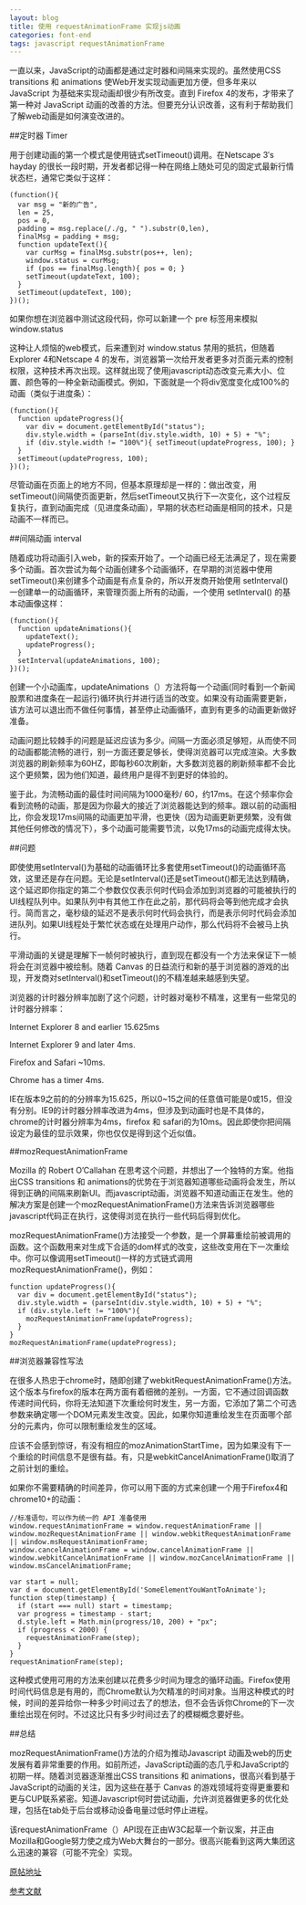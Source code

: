 ```yaml
---
layout: blog
title: 使用 requestAnimationFrame 实现js动画
categories: font-end
tags: javascript requestAnimationFrame
---
```


一直以来，JavaScript的动画都是通过定时器和间隔来实现的。虽然使用CSS transitions 和 animations 使Web开发实现动画更加方便，但多年来以 JavaScript 为基础来实现动画却很少有所改变。直到 Firefox 4的发布，才带来了第一种对 JavaScript 动画的改善的方法。但要充分认识改善，这有利于帮助我们了解web动画是如何演变改进的。

##定时器 Timer

用于创建动画的第一个模式是使用链式setTimeout()调用。在Netscape 3′s hayday 的很长一段时期，开发者都记得一种在网络上随处可见的固定式最新行情状态栏，通常它类似于这样：

	(function(){
	  var msg = "新的广告",
	  len = 25,
	  pos = 0,
	  padding = msg.replace(/./g, " ").substr(0,len),
	  finalMsg = padding + msg;
	  function updateText(){
	    var curMsg = finalMsg.substr(pos++, len);
	    window.status = curMsg;
	    if (pos == finalMsg.length){ pos = 0; }
	    setTimeout(updateText, 100);
	  }
	  setTimeout(updateText, 100);
	})();

如果你想在浏览器中测试这段代码，你可以新建一个 pre 标签用来模拟window.status

这种让人烦恼的web模式，后来遭到对 window.status 禁用的抵抗，但随着 Explorer 4和Netscape 4 的发布，浏览器第一次给开发者更多对页面元素的控制权限，这种技术再次出现。这样就出现了使用javascript动态改变元素大小、位置、颜色等的一种全新动画模式。例如，下面就是一个将div宽度变化成100%的动画（类似于进度条）：

	(function(){
	  function updateProgress(){
	    var div = document.getElementById("status");
	    div.style.width = (parseInt(div.style.width, 10) + 5) + "%";
	    if (div.style.width != "100%"){ setTimeout(updateProgress, 100); }
	  }
	  setTimeout(updateProgress, 100);
	})();

尽管动画在页面上的地方不同，但基本原理却是一样的：做出改变，用setTimeout()间隔使页面更新，然后setTimeout又执行下一次变化，这个过程反复执行，直到动画完成（见进度条动画），早期的状态栏动画是相同的技术，只是动画不一样而已。

##间隔动画 interval

随着成功将动画引入web，新的探索开始了。一个动画已经无法满足了，现在需要多个动画。首次尝试为每个动画创建多个动画循环，在早期的浏览器中使用 setTimeout()来创建多个动画是有点复杂的，所以开发商开始使用 setInterval() 一创建单一的动画循环，来管理页面上所有的动画，一个使用 setInterval() 的基本动画像这样：

	(function(){
	  function updateAnimations(){
	    updateText(); 
	    updateProgress();
	  }
	  setInterval(updateAnimations, 100);
	})();

创建一个小动画库，updateAnimations（）方法将每一个动画(同时看到一个新闻股票和进度条在一起运行)循环执行并进行适当的改变。如果没有动画需要更新，该方法可以退出而不做任何事情，甚至停止动画循环，直到有更多的动画更新做好准备。

动画问题比较棘手的问题是延迟应该为多少。间隔一方面必须足够短，从而使不同的动画都能流畅的进行，别一方面还要足够长，使得浏览器可以完成渲染。大多数浏览器的刷新频率为60HZ，即每秒60次刷新，大多数浏览器的刷新频率都不会比这个更频繁，因为他们知道，最终用户是得不到更好的体验的。

鉴于此，为流畅动画的最佳时间间隔为1000毫秒/ 60，约17ms。在这个频率你会看到流畅的动画，那是因为你最大的接近了浏览器能达到的频率。跟以前的动画相比，你会发现17ms间隔的动画更加平滑，也更快（因为动画更新更频繁，没有做其他任何修改的情况下），多个动画可能需要节流，以免17ms的动画完成得太快。

##问题

即使使用setInterval()为基础的动画循环比多套使用setTimeout()的动画循环高效，这里还是存在问题。无论是setInterval()还是setTimeout()都无法达到精确，这个延迟即你指定的第二个参数仅仅表示何时代码会添加到浏览器的可能被执行的UI线程队列中。如果队列中有其他工作在此之前，那代码将会等到他完成才会执行。简而言之，毫秒级的延迟不是表示何时代码会执行，而是表示何时代码会添加进队列。如果UI线程处于繁忙状态或在处理用户动作，那么代码将不会被马上执行。

平滑动画的关键是理解下一帧何时被执行，直到现在都没有一个方法来保证下一帧将会在浏览器中被绘制。随着 Canvas 的日益流行和新的基于浏览器的游戏的出现，开发商对setInterval()和setTimeout()的不精准越来越感到失望。

浏览器的计时器分辨率加剧了这个问题，计时器对毫秒不精准，这里有一些常见的计时器分辨率：

Internet Explorer 8 and earlier 15.625ms

Internet Explorer 9 and later 4ms.

Firefox and Safari ~10ms.

Chrome has a timer 4ms.

IE在版本9之前的的分辨率为15.625，所以0~15之间的任意值可能是0或15，但没有分别。IE9的计时器分辨率改进为4ms，但涉及到动画时也是不具体的，chrome的计时器分辨率为4ms，firefox 和 safari的为10ms。因此即使你把间隔设定为最佳的显示效果，你也仅仅是得到这个近似值。

##mozRequestAnimationFrame

Mozilla 的 Robert O’Callahan 在思考这个问题，并想出了一个独特的方案。他指出CSS transitions 和 animations的优势在于浏览器知道哪些动画将会发生，所以得到正确的间隔来刷新UI。而javascript动画，浏览器不知道动画正在发生。他的解决方案是创建一个mozRequestAnimationFrame()方法来告诉浏览器哪些javascript代码正在执行，这使得浏览在执行一些代码后得到优化。

mozRequestAnimationFrame()方法接受一个参数，是一个屏幕重绘前被调用的函数。这个函数用来对生成下合适的dom样式的改变，这些改变用在下一次重绘中。你可以像调用setTimeout()一样的方式链式调用mozRequestAnimationFrame()，例如：

	function updateProgress(){
	  var div = document.getElementById("status");
	  div.style.width = (parseInt(div.style.width, 10) + 5) + "%";
	  if (div.style.left != "100%"){
	    mozRequestAnimationFrame(updateProgress);
	  }
	}
	mozRequestAnimationFrame(updateProgress);

##浏览器兼容性写法

在很多人热忠于chrome时，随即创建了webkitRequestAnimationFrame()方法。这个版本与firefox的版本在两方面有着细微的差别。一方面，它不通过回调函数传递时间代码，你将无法知道下次重绘何时发生，另一方面，它添加了第二个可选参数来确定哪一个DOM元素发生改变。因此，如果你知道重绘发生在页面哪个部分的元素内，你可以限制重绘发生的区域。

应该不会感到惊讶，有没有相应的mozAnimationStartTime，因为如果没有下一个重绘的时间信息不是很有益。有，只是webkitCancelAnimationFrame()取消了之前计划的重绘。

如果你不需要精确的时间差异，你可以用下面的方式来创建一个用于Firefox4和chrome10+的动画：

	//标准语句，可以作为统一的 API 准备使用
	window.requestAnimationFrame = window.requestAnimationFrame || window.mozRequestAnimationFrame || window.webkitRequestAnimationFrame || window.msRequestAnimationFrame;
	window.cancelAnimationFrame = window.cancelAnimationFrame || window.webkitCancelAnimationFrame || window.mozCancelAnimationFrame || window.msCancelAnimationFrame;

	var start = null;
	var d = document.getElementById('SomeElementYouWantToAnimate');
	function step(timestamp) { 
	  if (start === null) start = timestamp;
	  var progress = timestamp - start;
	  d.style.left = Math.min(progress/10, 200) + "px";
	  if (progress < 2000) {
	    requestAnimationFrame(step);
	  }
	}
	requestAnimationFrame(step);

这种模式使用可用的方法来创建以花费多少时间为理念的循环动画。Firefox使用时间代码信息是有用的，而Chrome默认为欠精准的时间对象。当用这种模式的时候，时间的差异给你一种多少时间过去了的想法，但不会告诉你Chrome的下一次重绘出现在何时。不过这比只有多少时间过去了的模糊概念要好些。

##总结

mozRequestAnimationFrame()方法的介绍为推动Javascript 动画及web的历史发展有着非常重要的作用。如前所述，JavaScript动画的态几乎和JavaScript的初期一样。随着浏览器逐渐推出CSS transitions 和 animations，很高兴看到基于JavaScript的动画的关注，因为这些在基于 Canvas 的游戏领域将变得更重要和更与CUP联系紧密。知道Javascript何时尝试动画，允许浏览器做更多的优化处理，包括在tab处于后台或移动设备电量过低时停止进程。

该requestAnimationFrame（）API现在正由W3C起草一个新议案，并正由Mozilla和Google努力使之成为Web大舞台的一部分。很高兴能看到这两大集团这么迅速的兼容（可能不完全）实现。


[原帖地址](http://kimhou.com/?reqp=1&reqr=nzcdYaOuo3yvqTLhpTW6)

[参考文献](https://developer.mozilla.org/zh-CN/docs/Web/API/window.requestAnimationFrame)
